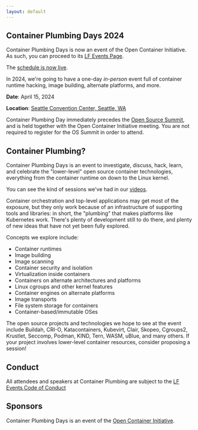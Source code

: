 ```yaml
---
layout: default
---
```


## Container Plumbing Days 2024

Container Plumbing Days is now an event of the Open Container Initiative.  As such, you can proceed to its [LF Events Page](https://events.linuxfoundation.org/container-plumbing-days/).

The [schedule is now live](https://events.linuxfoundation.org/container-plumbing-days/program/schedule/).

In 2024, we're going to have a one-day *in-person* event full of container runtime hacking, image building, alternate platforms, and more.  

**Date**: April 15, 2024

**Location**: [Seattle Convention Center, Seattle, WA](https://events.linuxfoundation.org/container-plumbing-days/attend/venue-travel/)

Container Plumbing Day immediately precedes the [Open Source Summit](https://events.linuxfoundation.org/open-source-summit-north-america/), and is held together with the Open Container Initiative meeting.  You are not required to register for the OS Summit in order to attend.

## Container Plumbing?

Container Plumbing Days is an event to investigate, discuss, hack, learn, and celebrate the "lower-level" open source container technologies, everything from the container runtime on down to the Linux kernel.

You can see the kind of sessions we've had in our [videos](/videos).

Container orchestration and top-level applications may get most of the exposure, but they only work because of an infrastructure of supporting tools and libraries: in short, the "plumbing" that makes platforms like Kubernetes work.  There's plenty of development still to do there, and plenty of new ideas that have not yet been fully explored.

Concepts we explore include:

* Container runtimes
* Image building
* Image scanning
* Container security and isolation
* Virtualization inside containers
* Containers on alternate architectures and platforms
* Linux cgroups and other kernel features
* Container engines on alternate platforms
* Image transports
* File system storage for containers
* Container-based/immutable OSes

The open source projects and technologies we hope to see at the event include Buildah, CRI-O, Katacontainers, Kubevirt, Clair, Skopeo, Cgroups2, Krustlet, Seccomp, Podman, KIND, Tern, WASM, uBlue, and many others.  If your project involves lower-level container resources, consider proposing a session!

## Conduct

All attendees and speakers at Container Plumbing are subject to the [LF Events Code of Conduct](https://events.linuxfoundation.org/about/code-of-conduct/)

## Sponsors

Container Plumbing Days is an event of the [Open Container Initiative](https://opencontainers.org/).

